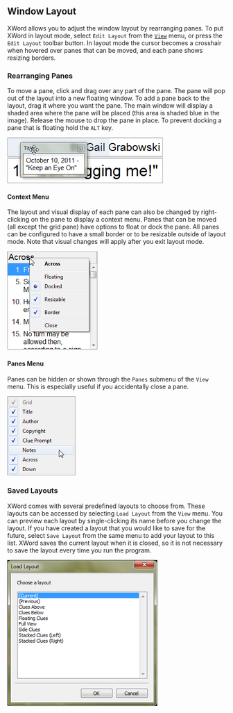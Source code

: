 Window Layout
-------------

XWord allows you to adjust the window layout by rearranging panes.  To put
XWord in layout mode, select `Edit Layout` from the
[`View`](window.html#view_menu) menu, or press the `Edit Layout` toolbar
button.  In layout mode the cursor becomes a crosshair when hovered over panes
that can be moved, and each pane shows resizing borders.


### Rearranging Panes ###

To move a pane, click and drag over any part of the pane. The pane will pop out
of the layout into a new floating window.  To add a pane back to the layout,
drag it where you want the pane.  The main window will display a shaded area
where the pane will be placed (this area is shaded blue in the image).  Release
the mouse to drop the pane in place.  To prevent docking a pane that is
floating hold the `ALT` key.

![Image of docking a floating pane](images/layout_float.png)

#### Context Menu ####

The layout and visual display of each pane can also be changed by right-clicking
on the pane to display a context menu.  Panes that can be moved (all except the 
grid pane) have options to float or dock the pane.  All panes can be configured
to have a small border or to be resizable outside of layout mode.  Note that
visual changes will apply after you exit layout mode.

![Image of a pane context menu](images/layout_context.png)

#### Panes Menu ####

Panes can be hidden or shown through the `Panes` submenu of the `View` menu.
This is especially useful if you accidentally close a pane.

![Image of the layout pane menu](images/layout_pane_menu.png)


### Saved Layouts ###

XWord comes with several predefined layouts to choose from.  These layouts
can be accessed by selecting `Load Layout` from the `View` menu.  You can
preview each layout by single-clicking its name before you change the layout.
If you have created a layout that you would like to save for the future, select
`Save Layout` from the same menu to add your layout to this list.  XWord saves
the current layout when it is closed, so it is not necessary to save the layout
every time you run the program.

![Image of the Load Layout dialog](images/load_layout.png)
